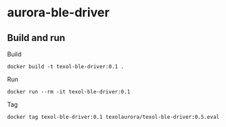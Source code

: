 # aurora-ble-driver

## Build and run
Build
```
docker build -t texol-ble-driver:0.1 .
```
Run
```
docker run --rm -it texol-ble-driver:0.1
```
Tag
```
docker tag texol-ble-driver:0.1 texolaurora/texol-ble-driver:0.5.eval
```
